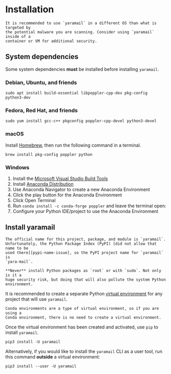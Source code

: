 # Installation

```{warning}
It is recommended to use `yaramail` in a different OS than what is targeted by 
the potential malware you are scanning. Consider using `yaramail` inside of a
container or VM for additional security.
```

## System dependencies

Some system dependencies **must** be installed before installing `yaramail`.

### Debian, Ubuntu, and friends

```text
sudo apt install build-essential libpoppler-cpp-dev pkg-config python3-dev
```

### Fedora, Red Hat, and friends

```text
sudo yum install gcc-c++ pkgconfig poppler-cpp-devel python3-devel
```

### macOS

Install [Homebrew][homebrew], then run the following command in a terminal.

```text
brew install pkg-config poppler python
```

### Windows

1. Install the [Microsoft Visual Studio Build Tools][build_tools]
2. Install [Anaconda Distribution][anaconda_distribution]
3. Use Anaconda Navigator to create a new Anaconda Environment
4. Click the play button for the Anaconda Environment
5. Click Open Terminal
6. Run `conda install -c conda-forge poppler` and leave the terminal open:
7. Configure your Python IDE/project to use the Anaconda Environment

## Install yaramail

```{note}
The official name for this project, package, and module is `yaramail`. 
Unfortunately, the Python Package Index (PyPI) [did not allow that name to be
used there][pypi-name-issue], so the PyPI project name for `yaramail` is 
`yara-mail`.
```

```{warning}
**Never** install Python packages as `root` or with `sudo`. Not only is it a
huge security risk, but doing that will also pollute the system Python
environment.
```

It is recommended to create a separate Python [virtual environment][venv]
for any project that will use `yaramail`.

```{note}
Conda environments are a type of virtual environment, so if you are using a
Conda environment, there is no need to create a virtual environment.
```

Once the virtual environment has been created and activated, use `pip` to
install `yaramail`.

```text
pip3 install -U yaramail
```

Alternatively, if you would like to install the `yaramail` CLI as a user tool,
run this command **outside** a virtual environment:

```text
pip3 install --user -U yaramail
```

[homebrew]: https://brew.sh/
[build_tools]: https://visualstudio.microsoft.com/downloads/#microsoft-visual-c-redistributable-for-visual-studio-2022
[anaconda_distribution]: https://www.anaconda.com/products/distribution
[pypi-name-issue]: https://github.com/pypa/pypi-support/issues/2098
[venv]: https://docs.python.org/3/tutorial/venv.html
